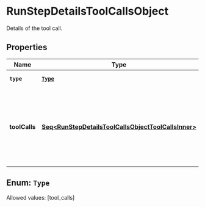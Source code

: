 

# RunStepDetailsToolCallsObject

Details of the tool call.

## Properties

Name | Type | Description | Notes
------------ | ------------- | ------------- | -------------
**`type`** | [**`Type`**](#`Type`) | Always &#x60;tool_calls&#x60;. | 
**toolCalls** | [**Seq&lt;RunStepDetailsToolCallsObjectToolCallsInner&gt;**](RunStepDetailsToolCallsObjectToolCallsInner.md) | An array of tool calls the run step was involved in. These can be associated with one of three types of tools: &#x60;code_interpreter&#x60;, &#x60;retrieval&#x60;, or &#x60;function&#x60;.  | 


## Enum: `Type`
Allowed values: [tool_calls]




